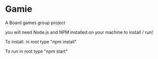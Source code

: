 # Gamie
A Board games group project

you will need Node.js and NPM installed on your machine to install / run!

To install.
in root type "npm install"

To run
in root type "npm start"

